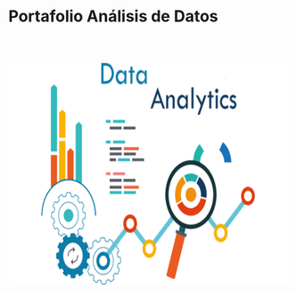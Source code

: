 # Portafolio Análisis de Datos


<br/><br/>

<p align=center>
<img src="src\banner.png" height="400" weight="450">
<p>